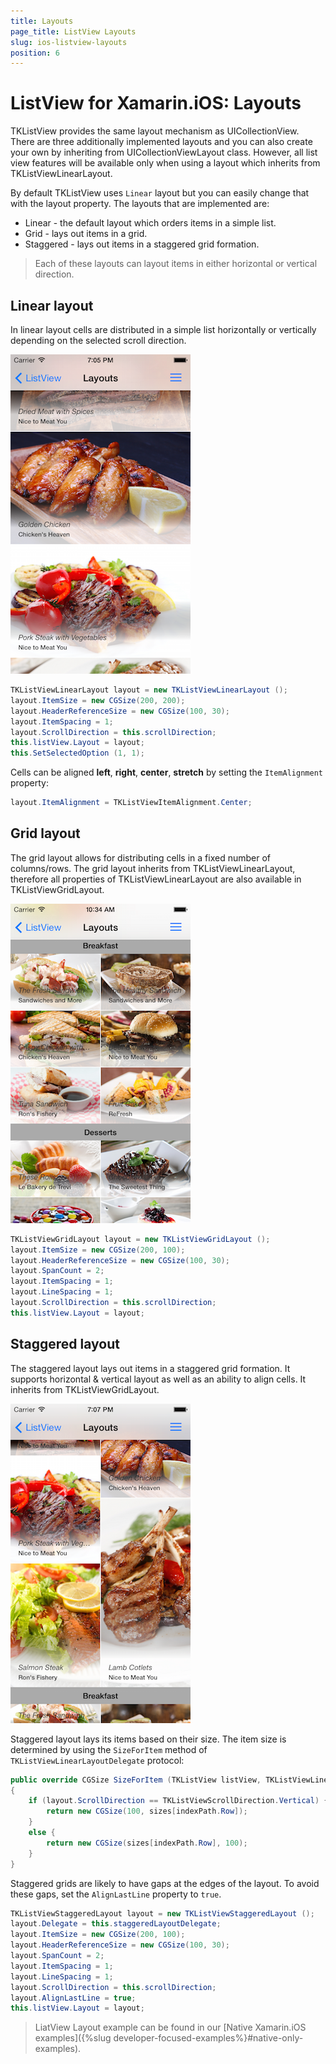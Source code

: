 ```yaml
---
title: Layouts
page_title: ListView Layouts
slug: ios-listview-layouts
position: 6
---
```


# ListView for Xamarin.iOS: Layouts

TKListView provides the same layout mechanism as UICollectionView. There are three additionally implemented layouts and you can also create your own by inheriting from UICollectionViewLayout class. However, all list view features will be available only when using a layout which inherits from TKListViewLinearLayout.

By default TKListView uses `Linear` layout but you can easily change that with the layout property. The layouts that are implemented are:

- Linear - the default layout which orders items in a simple list.
- Grid - lays out items in a grid.
- Staggered - lays out items in a staggered grid formation.

> Each of these layouts can layout items in either horizontal or vertical direction.

## Linear layout

In linear layout cells are distributed in a simple list horizontally or vertically depending on the selected scroll direction.

<img src="../images/listview-layouts001.png"/>

```C#
TKListViewLinearLayout layout = new TKListViewLinearLayout ();
layout.ItemSize = new CGSize(200, 200);
layout.HeaderReferenceSize = new CGSize(100, 30);
layout.ItemSpacing = 1;
layout.ScrollDirection = this.scrollDirection;
this.listView.Layout = layout;
this.SetSelectedOption (1, 1);
```

Cells can be aligned **left**, **right**, **center**, **stretch** by setting the `ItemAlignment` property:

```C#
layout.ItemAlignment = TKListViewItemAlignment.Center;
```

## Grid layout

The grid layout allows for distributing cells in a fixed number of columns/rows. The grid layout inherits from TKListViewLinearLayout, therefore all properties of TKListViewLinearLayout are also available in TKListViewGridLayout.

<img src="../images/listview-layouts002.png"/>

```C#
TKListViewGridLayout layout = new TKListViewGridLayout ();
layout.ItemSize = new CGSize(200, 100);
layout.HeaderReferenceSize = new CGSize(100, 30);
layout.SpanCount = 2;
layout.ItemSpacing = 1;
layout.LineSpacing = 1;
layout.ScrollDirection = this.scrollDirection;
this.listView.Layout = layout;
```

## Staggered layout

The staggered layout lays out items in a staggered grid formation. It supports horizontal & vertical layout as well as an ability to align cells. It inherits from TKListViewGridLayout. 

<img src="../images/listview-layouts003.png"/>

Staggered layout lays its items based on their size. The item size is determined by using the `SizeForItem` method of `TKListViewLinearLayoutDelegate` protocol:

```C#
public override CGSize SizeForItem (TKListView listView, TKListViewLinearLayout layout, NSIndexPath indexPath)
{
    if (layout.ScrollDirection == TKListViewScrollDirection.Vertical) {
        return new CGSize(100, sizes[indexPath.Row]);
    }
    else {
        return new CGSize(sizes[indexPath.Row], 100);
    }
}
```

Staggered grids are likely to have gaps at the edges of the layout. To avoid these gaps, set the `AlignLastLine` property to `true`.

```C#
TKListViewStaggeredLayout layout = new TKListViewStaggeredLayout ();
layout.Delegate = this.staggeredLayoutDelegate;
layout.ItemSize = new CGSize(200, 100);
layout.HeaderReferenceSize = new CGSize(100, 30);
layout.SpanCount = 2;
layout.ItemSpacing = 1;
layout.LineSpacing = 1;
layout.ScrollDirection = this.scrollDirection;
layout.AlignLastLine = true;
this.listView.Layout = layout;
```

> LiatView Layout example can be found in our [Native Xamarin.iOS examples]({%slug developer-focused-examples%}#native-only-examples).
